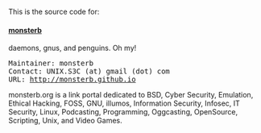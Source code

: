 <p>This is the source code for:</p>
<h4><a href="http://monsterb.github.io">monsterb</a></h4>
<p>daemons, gnus, and penguins. Oh my!</p>
<pre>
Maintainer: monsterb
Contact: UNIX.S3C (at) gmail (dot) com
URL: <a href="http://monsterb.github.io">http://monsterb.github.io</a>
</pre>

<p>monsterb.org is a link portal dedicated to BSD, Cyber Security, Emulation, Ethical Hacking, FOSS, GNU, illumos, Information Security, Infosec, IT Security, Linux, 
Podcasting, Programming, Oggcasting, OpenSource, Scripting, Unix, and Video Games.</p>
